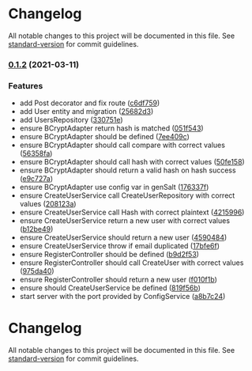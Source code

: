 # Changelog

All notable changes to this project will be documented in this file. See [standard-version](https://github.com/conventional-changelog/standard-version) for commit guidelines.

### [0.1.2](https://github.com/harlancleiton/nestjs-boilerplate/compare/v0.1.1...v0.1.2) (2021-03-11)


### Features

* add Post decorator and fix route ([c6df759](https://github.com/harlancleiton/nestjs-boilerplate/commit/c6df7596b4dc0184a4df5a326a7c5f545f990a1c))
* add User entity and migration ([25682d3](https://github.com/harlancleiton/nestjs-boilerplate/commit/25682d31f1f9869db68404f028427b8da7fb9dc7))
* add UsersRepository ([330751e](https://github.com/harlancleiton/nestjs-boilerplate/commit/330751e8dcfb1208429a31b9e54cc301c537a8cb))
* ensure BCryptAdapter return hash is matched ([051f543](https://github.com/harlancleiton/nestjs-boilerplate/commit/051f54335f19b23f3dd9d9897bf8107fc528d892))
* ensure BCryptAdapter should be defined ([7ee409c](https://github.com/harlancleiton/nestjs-boilerplate/commit/7ee409c448b1c671c5494c4358a7364d6d26a558))
* ensure BCryptAdapter should call compare with correct values ([56358fa](https://github.com/harlancleiton/nestjs-boilerplate/commit/56358fa23a9057efff07dbd0016353e4de66d512))
* ensure BCryptAdapter should call hash with correct values ([50fe158](https://github.com/harlancleiton/nestjs-boilerplate/commit/50fe15829a63839ee4d9424a80e8319dd1862408))
* ensure BCryptAdapter should return a valid hash on hash success ([e9c727a](https://github.com/harlancleiton/nestjs-boilerplate/commit/e9c727a1ecb3c867307891f6945fa7ace80ca49f))
* ensure BCryptAdapter use config var in genSalt ([176337f](https://github.com/harlancleiton/nestjs-boilerplate/commit/176337f11a57a128012416cf011ed153dcaf61de))
* ensure CreateUserService call CreateUserRepository with correct values ([208123a](https://github.com/harlancleiton/nestjs-boilerplate/commit/208123aa5a2997ba661f7bb372fcb932278108e4))
* ensure CreateUserService call Hash with correct plaintext ([4215996](https://github.com/harlancleiton/nestjs-boilerplate/commit/4215996c81effdb4b780a67d0d01a3db24628804))
* ensure CreateUserService return a new user with correct values ([b12be49](https://github.com/harlancleiton/nestjs-boilerplate/commit/b12be49e44ce361c432175c9bae6fb63bfc13dfa))
* ensure CreateUserService should return a new user ([4590484](https://github.com/harlancleiton/nestjs-boilerplate/commit/459048468179c58e969c6d183a6c00492ad9867f))
* ensure CreateUserService throw if email duplicated ([17bfe6f](https://github.com/harlancleiton/nestjs-boilerplate/commit/17bfe6f8e99c4d72902c44e99e4e2d5a5d86c818))
* ensure RegisterController should be defined ([b9d2f53](https://github.com/harlancleiton/nestjs-boilerplate/commit/b9d2f53f6632b3e3f7c505bbf0390ccb97b4494c))
* ensure RegisterController should call CreateUser with correct values ([975da40](https://github.com/harlancleiton/nestjs-boilerplate/commit/975da40e175bf2cb5adc9265d9913a1c5b2142b1))
* ensure RegisterController should return a new user ([f010f1b](https://github.com/harlancleiton/nestjs-boilerplate/commit/f010f1bc7424e5feaa5b56a17ee017e1b06ff31f))
* ensure should CreateUserService be defined ([819f56b](https://github.com/harlancleiton/nestjs-boilerplate/commit/819f56bece142a47525ba3aaef8e6b697127e185))
* start server with the port provided by ConfigService ([a8b7c24](https://github.com/harlancleiton/nestjs-boilerplate/commit/a8b7c24372a2c98b1d718f18b5e6e5a1d50e39e3))

# Changelog

All notable changes to this project will be documented in this file. See [standard-version](https://github.com/conventional-changelog/standard-version) for commit guidelines.
